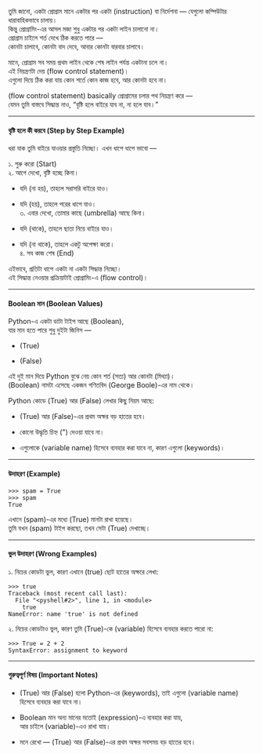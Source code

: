 
তুমি জানো, একটা প্রোগ্রাম মানে একটার পর একটা (instruction) বা নির্দেশনা — যেগুলো কম্পিউটার ধারাবাহিকভাবে চালায়।  
কিন্তু প্রোগ্রামিং-এর আসল মজা শুধু একটার পর একটা লাইন চালানো না।  
প্রোগ্রাম চাইলে শর্ত দেখে ঠিক করতে পারে —  
কোনটা চালাবে, কোনটা বাদ দেবে, আবার কোনটা বারবার চালাবে।

মানে, প্রোগ্রাম সব সময় প্রথম লাইন থেকে শেষ লাইন পর্যন্ত একটানা চলে না।  
এই নিয়ন্ত্রণটা দেয় (flow control statement)।  
এগুলো দিয়ে ঠিক করা যায় কোন শর্তে কোন কাজ হবে, আর কোনটা হবে না।

(flow control statement) basically প্রোগ্রামের চলার পথ নিয়ন্ত্রণ করে —  
যেমন তুমি বাস্তবে সিদ্ধান্ত নাও, “বৃষ্টি হলে বাইরে যাব না, না হলে যাব।”

---

#### বৃষ্টি হলে কী করবে (Step by Step Example)

ধরা যাক তুমি বাইরে যাওয়ার প্রস্তুতি নিচ্ছো। এখন ধাপে ধাপে ভাবো —

১. শুরু করো (Start)  
২. আগে দেখো, বৃষ্টি হচ্ছে কিনা।

- যদি (না হয়), তাহলে সরাসরি বাইরে যাও।
    
- যদি (হয়), তাহলে পরের ধাপে যাও।  
    ৩. এবার দেখো, তোমার কাছে (umbrella) আছে কিনা।
    
- যদি (থাকে), তাহলে ছাতা নিয়ে বাইরে যাও।
    
- যদি (না থাকে), তাহলে একটু অপেক্ষা করো।  
    ৪. সব কাজ শেষ (End)
    

এইভাবে, প্রতিটা ধাপে একটা না একটা সিদ্ধান্ত নিচ্ছো।  
এই সিদ্ধান্ত নেওয়ার প্রক্রিয়াটাই প্রোগ্রামিং-এ (flow control)।

---

#### Boolean মান (Boolean Values)

Python-এ একটা ডাটা টাইপ আছে (Boolean),  
যার মান হতে পারে শুধু দুইটা জিনিস —

- (True)
    
- (False)
    

এই দুই মান দিয়ে Python বুঝে নেয় কোন শর্ত (সত্য) আর কোনটা (মিথ্যা)।  
(Boolean) নামটা এসেছে একজন গণিতবিদ (George Boole)-এর নাম থেকে।

Python কোডে (True) আর (False) লেখার কিছু নিয়ম আছে:

- (True) আর (False)-এর প্রথম অক্ষর বড় হাতের হবে।
    
- কোনো উদ্ধৃতি চিহ্ন (") দেওয়া যাবে না।
    
- এগুলোকে (variable name) হিসেবে ব্যবহার করা যাবে না, কারণ এগুলো (keywords)।
    

---

#### উদাহরণ (Example)

```
>>> spam = True
>>> spam
True
```

এখানে (spam)-এর মধ্যে (True) মানটা রাখা হয়েছে।  
তুমি যখন (spam) টাইপ করছো, তখন সেটা (True) দেখাচ্ছে।

---

#### ভুল উদাহরণ (Wrong Examples)

১. নিচের কোডটা ভুল, কারণ এখানে (true) ছোট হাতের অক্ষরে লেখা:

```
>>> true
Traceback (most recent call last):
  File "<pyshell#2>", line 1, in <module>
    true
NameError: name 'true' is not defined
```

২. নিচের কোডটাও ভুল, কারণ তুমি (True)-কে (variable) হিসেবে ব্যবহার করতে পারো না:

```
>>> True = 2 + 2
SyntaxError: assignment to keyword
```

---

#### গুরুত্বপূর্ণ বিষয় (Important Notes)

- (True) আর (False) হলো Python-এর (keywords), তাই এগুলো (variable name) হিসেবে ব্যবহার করা যাবে না।
    
- Boolean মান অন্য মানের মতোই (expression)-এ ব্যবহার করা যায়,  
    আর চাইলে (variable)-এও রাখা যায়।
    
- মনে রেখো — (True) আর (False)-এর প্রথম অক্ষর সবসময় বড় হাতের হবে।
